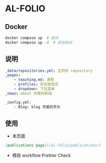 # AL-FOLIO

## Docker

```bash
docker compose up  # 启动
docker compose up -d  # 后台启动
```

## 说明

```yaml
_data/repositories.yml: 主页的 repository
_pages:
    - teaching.md: 课程
    - profiles: 实验室成员
    - dropdown: 下拉菜单
_news: about 页面的新闻
```

```bash
_config.yml:
    - Blog: blog 页面的开头
```

## 使用

- 本页面

```markdown
[publications page](/al-folio/publications/)
```

- 移除 workflow Prettier Check
